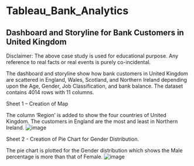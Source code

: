 # Tableau_Bank_Analytics



## Dashboard and Storyline for Bank Customers in United Kingdom

Disclaimer: The above case study is used for educational purpose. Any reference to real facts or real events is purely co-incidental.

The dashboard and storyline show how bank customers in United Kingdom are scattered in England, Wales, Scotland, and Northern Ireland depending upon the Age, Gender, Job Classification, and bank balance. The dataset contains 4014 rows with 11 columns.

Sheet 1 – Creation of Map

The column ‘Region’ is added to show the four countries of United Kingdom. The customers in England are the most and least in Northern Ireland.
![image](https://user-images.githubusercontent.com/69414362/221628962-2862afff-014b-4597-9fc5-c3796c51d49b.png)

Sheet 2 - Creation of Pie Chart for Gender Distribution.

The pie chart is plotted for the Gender distribution which shows the Male percentage is more than that of Female.
![image](https://user-images.githubusercontent.com/69414362/221629228-f05661ef-c4c8-48d8-a660-ce7491d0f7df.png)




